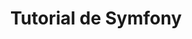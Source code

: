 ---
layout: default
title: 12. Tutorial de Symfony
nav_order: 12
has_children: true 
nav_exclude: true
---